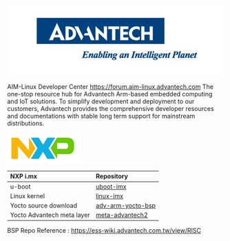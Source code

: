 ![AIM-Linux](AIM-Linux.png)

AIM-Linux Developer Center https://forum.aim-linux.advantech.com
The one-stop resource hub for Advantech Arm-based embedded computing and IoT solutions.
To simplify development and deployment to our customers, Advantech provides the comprehensive developer resources and documentations with stable long term support for mainstream distributions.

![AIM-Linux](nxp.png)

|  NXP i.mx                   |  Repository                                                                    |
|:----------------------------|:-------------------------------------------------------------------------------|
|  u-boot                     |  [uboot-imx](https://github.com/ADVANTECH-Corp/uboot-imx)                      |
|  Linux kernel               |  [linux-imx](https://github.com/ADVANTECH-Corp/linux-imx)                      |
|  Yocto source download      |  [adv-arm-yocto-bsp](https://github.com/ADVANTECH-Corp/adv-arm-yocto-bsp)      |
|  Yocto Advantech meta layer |  [meta-advantech2](https://github.com/ADVANTECH-Corp/meta-advantech2)          |

BSP Repo 
Reference : https://ess-wiki.advantech.com.tw/view/RISC 
